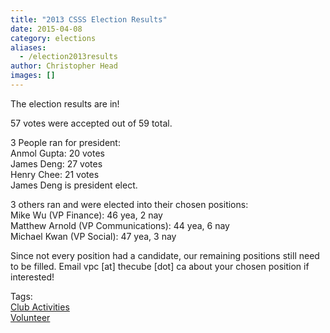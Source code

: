 ```yaml
---
title: "2013 CSSS Election Results"
date: 2015-04-08
category: elections
aliases:
  - /election2013results
author: Christopher Head
images: []
---
```


<div class="field field-name-body field-type-text-with-summary field-label-hidden"><div class="field-items"><div class="field-item even"><p>The election results are in!</p>
<p>57 votes were accepted out of 59 total.</p>
<p>3 People ran for president:<br>
Anmol Gupta: 20 votes<br>
James Deng: 27 votes<br>
Henry Chee: 21 votes<br>
James Deng is president elect.</p>
<p>3 others ran and were elected into their chosen positions:<br>
Mike Wu (VP Finance): 46 yea, 2 nay<br>
Matthew Arnold (VP Communications): 44 yea, 6 nay<br>
Michael Kwan (VP Social): 47 yea, 3 nay</p>
<p>Since not every position had a candidate, our remaining positions still need to be filled. Email vpc [at] thecube [dot] ca about your chosen position if interested!</p>
</div></div></div>    <footer>
    <div class="field field-name-field-tags field-type-taxonomy-term-reference field-label-above"><div class="field-label">Tags:&#xA0;</div><div class="field-items"><div class="field-item even"><a href="/club">Club Activities</a></div><div class="field-item odd"><a href="/club/volunteer">Volunteer</a></div></div></div>      </footer>
